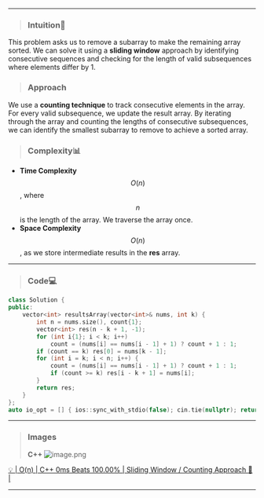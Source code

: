 #
---

> ### Intuition🧩
This problem asks us to remove a subarray to make the remaining array sorted. We can solve it using a **sliding window** approach by identifying consecutive sequences and checking for the length of valid subsequences where elements differ by 1.

> ### Approach
We use a **counting technique** to track consecutive elements in the array. For every valid subsequence, we update the result array. By iterating through the array and counting the lengths of consecutive subsequences, we can identify the smallest subarray to remove to achieve a sorted array.

> ### Complexity📊
- **Time Complexity** $$O(n)$$, where $$n$$ is the length of the array. We traverse the array once.
- **Space Complexity** $$O(n)$$, as we store intermediate results in the **res** array.

---

> ### Code💻
```cpp []
class Solution {
public:
    vector<int> resultsArray(vector<int>& nums, int k) {
        int n = nums.size(), count{1};
        vector<int> res(n - k + 1, -1);
        for (int i{1}; i < k; i++) 
            count = (nums[i] == nums[i - 1] + 1) ? count + 1 : 1;
        if (count == k) res[0] = nums[k - 1];
        for (int i = k; i < n; i++) {
            count = (nums[i] == nums[i - 1] + 1) ? count + 1 : 1;
            if (count >= k) res[i - k + 1] = nums[i];
        }
        return res;
    }
};
auto io_opt = [] { ios::sync_with_stdio(false); cin.tie(nullptr); return 0; }();
```
---
> ### Images
> **C++**
> ![image.png](https://assets.leetcode.com/users/images/cc0e0843-4498-401b-82ac-080faa87ec78_1731722404.234777.png)

[💡 | O(n) | C++ 0ms Beats 100.00% | Sliding Window / Counting Approach 🧠 |](https://leetcode.com/problems/find-the-power-of-k-size-subarrays-i/solutions/6049390/o-n-c-0ms-beats-100-00-sliding-window-counting-approach)

---
